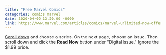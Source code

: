 ```yaml
---
title: "Free Marvel Comics"
categories: comics marvel
date: 2020-04-05 23:50:00 -0000
link: https://www.marvel.com/articles/comics/marvel-unlimited-now-offering-free-access-to-iconic-comic-book-stories
---
```

[Scroll down](https://www.marvel.com/articles/comics/marvel-unlimited-now-offering-free-access-to-iconic-comic-book-stories) and choose a series. On the next page, choose an issue. Then scroll down and click the **Read Now** button under "Digital Issue." Ignore the $1.99 price.